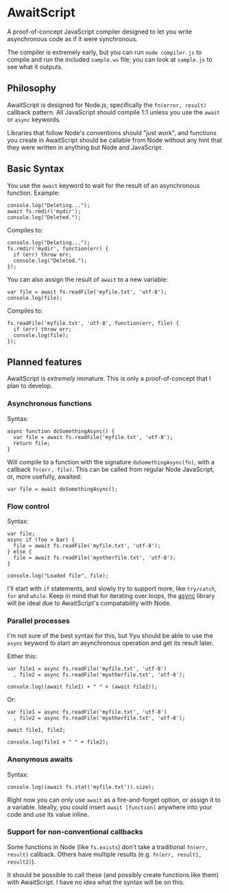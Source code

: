 # AwaitScript

A proof-of-concept JavaScript compiler designed to let you write asynchronous code as if it were synchronous.

The compiler is extremely early, but you can run `node compiler.js` to compile and run the included `sample.ws` file; you can look at `sample.js` to see what it outputs.

## Philosophy

AwaitScript is designed for Node.js; specifically the `fn(error, result)` callback pattern. All JavaScript should compile 1:1 unless you use the `await` or `async` keywords. 

Libraries that follow Node's conventions should "just work", and functions you create in AwaitScript should be callable from Node without any hint that they were written in anything but Node and JavaScript.

## Basic Syntax

You use the `await` keyword to wait for the result of an asynchronous function. Example:

    console.log("Deleting...");
    await fs.rmdir('mydir');
    console.log("Deleted.");

Compiles to:

    console.log("Deleting...");
    fs.rmdir('mydir', function(err) {
      if (err) throw err;
      console.log("Deleted.");
    });

You can also assign the result of `await` to a new variable:

    var file = await fs.readFile('myfile.txt', 'utf-8');
    console.log(file);

Compiles to:

    fs.readFile('myfile.txt', 'utf-8', function(err, file) {
      if (err) throw err;
      console.log(file);
    });

## Planned features

AwaitScript is *extremely* immature. This is only a proof-of-concept that I plan to develop.

### Asynchronous functions

Syntax:

    async function doSomethingAsync() {
      var file = await fs.readFile('myfile.txt', 'utf-8');
      return file;
    }

Will compile to a function with the signature `doSomethingAsync(fn)`, with a callback `fn(err, file)`. This can be called from regular Node JavaScript, or, more usefully, awaited:

    var file = await doSomethingAsync();

### Flow control

Syntax:

    var file;
    async if (foo > bar) {
      file = await fs.readFile('myfile.txt', 'utf-8');
    } else {
      file = await fs.readFile('myotherfile.txt', 'utf-8');
    }

    console.log("Loaded file", file);

I'll start with `if` statements, and slowly try to support more, like `try/catch`, `for` and `while`. Keep in mind that for iterating over loops, the [async](https://github.com/caolan/async) library will be ideal due to AwaitScript's compatability with Node.

### Parallel processes

I'm not sure of the best syntax for this, but Yyu should be able to use the `async` keyword to start an asynchronous operation and get its result later.

Either this:

    var file1 = async fs.readFile('myfile.txt', 'utf-8') 
      , file2 = async fs.readFile('myotherfile.txt', 'utf-8');

    console.log((await file1) + " " + (await file2));

Or: 

    var file1 = async fs.readFile('myfile.txt', 'utf-8') 
      , file2 = async fs.readFile('myotherfile.txt', 'utf-8');

    await file1, file2;

    console.log(file1 + " " + file2);

### Anonymous awaits

Syntax:

    console.log((await fs.stat('myfile.txt')).size);

Right now you can only use `await` as a fire-and-forget option, or assign it to a variable. Ideally, you could insert `await [function]` anywhere into your code and use its value inline.

### Support for non-conventional callbacks

Some functions in Node (like `fs.exists`) don't take a traditional `fn(err, result)` callback. Others have multiple results (e.g. `fn(err, result1, result2)`).

It should be possible to call these (and possibly create functions like them) with AwaitScript. I have no idea what the syntax will be on this.